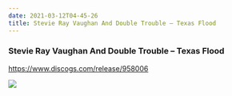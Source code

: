 ```yaml
---
date: 2021-03-12T04-45-26
title: Stevie Ray Vaughan And Double Trouble – Texas Flood
---
```

### Stevie Ray Vaughan And Double Trouble – Texas Flood
https://www.discogs.com/release/958006

![](dayone-moment://4FE118C81E604741A30A8474CB60DA99)
